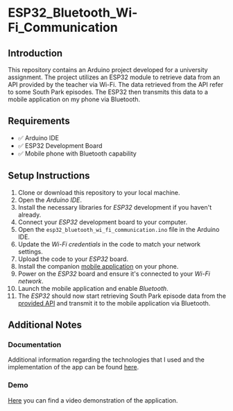 # ESP32_Bluetooth_Wi-Fi_Communication

## Introduction

This repository contains an Arduino project developed for a university assignment. The project utilizes an ESP32 module to retrieve data from an API provided by the teacher via Wi-Fi. The data retrieved from the API refer to some South Park episodes. The ESP32 then transmits this data to a mobile application on my phone via Bluetooth.

## Requirements
- ✅ Arduino IDE
- ✅ ESP32 Development Board
- ✅ Mobile phone with Bluetooth capability

## Setup Instructions
1. Clone or download this repository to your local machine.
2. Open the _Arduino IDE_.
3. Install the necessary libraries for _ESP32_ development if you haven't already.
4. Connect your _ESP32_ development board to your computer.
5. Open the `esp32_bluetooth_wi_fi_communication.ino` file in the Arduino IDE.
6. Update the _Wi-Fi credentials_ in the code to match your network settings.
7. Upload the code to your _ESP32_ board.
8. Install the companion [mobile application](http://proiectia.bogdanflorea.ro/app) on your phone.
9. Power on the _ESP32_ board and ensure it's connected to your _Wi-Fi network_.
10. Launch the mobile application and enable _Bluetooth_.
11. The _ESP32_ should now start retrieving South Park episode data from the [provided API](http://proiectia.bogdanflorea.ro/api-routes/12) and transmit it to the mobile application via Bluetooth.

## Additional Notes
### Documentation
Additional information regarding the technologies that I used and the implementation of the app can be found [here](https://github.com/stan4695/ESP32_Bluetooth_Wi-Fi_Communication/files/14278943/Proiect.IA.pdf).

### Demo
[Here](https://youtube.com/shorts/0N3MIIEZQ2g) you can find a video demonstration of the application.
